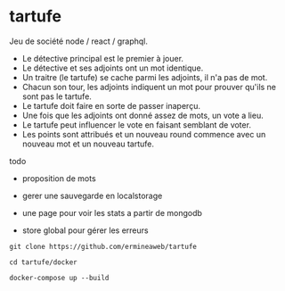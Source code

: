 # tartufe


Jeu de société node / react / graphql.

- Le détective principal est le premier à jouer.
- Le détective et ses adjoints ont un mot identique.
- Un traitre (le tartufe) se cache parmi les adjoints, il n'a pas de mot.
- Chacun son tour, les adjoints indiquent un mot pour prouver qu'ils ne sont pas le tartufe.
- Le tartufe doit faire en sorte de passer inaperçu.
- Une fois que les adjoints ont donné assez de mots, un vote a lieu.
- Le tartufe peut influencer le vote en faisant semblant de voter.
- Les points sont attribués et un nouveau round commence avec un nouveau mot et un nouveau tartufe.


todo

- proposition de mots

- gerer une sauvegarde en localstorage

- une page pour voir les stats a partir de mongodb

- store global pour gérer les erreurs


```
git clone https://github.com/ermineaweb/tartufe

cd tartufe/docker

docker-compose up --build
```
